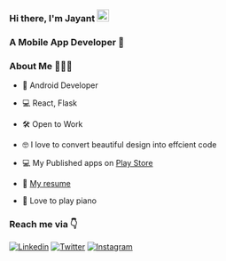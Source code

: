 ### Hi there, I'm Jayant&nbsp;<img src="https://github.com/TheDudeThatCode/TheDudeThatCode/blob/master/Assets/Hi.gif" width="22px">

### A Mobile App Developer 🚀 

### About Me 🤷🏻‍♂️

* 📱 Android Developer

* 💻 React, Flask

* 🛠 Open to Work

* 🤓 I love to convert beautiful design into effcient code

* 💻 My Published apps on [Play Store](https://play.google.com/store/apps/developer?id=Jayant+Kapila)

* 📄 [My resume](https://drive.google.com/file/d/1PsMAmvfBNYu1SCLORS9x-XchEv_3MI8b/view?usp=sharing)

* 🎹 Love to play piano

### 


### Reach me via 👇

[![Linkedin](https://img.shields.io/badge/LinkedIn-blue.svg?style=for-the-badge&logo=linkedin)](https://www.linkedin.com/in/jayant-kapila-632985152/)
[![Twitter](https://img.shields.io/badge/Twitter-skyblue.svg?style=for-the-badge&logo=twitter)](https://twitter.com/JayantKapila)
[![Instagram](https://img.shields.io/badge/Instagram-gray.svg?style=for-the-badge&logo=instagram)](http://instagram.com/jayantkapila)
